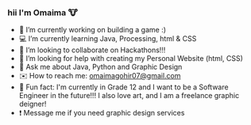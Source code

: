 ### hii I'm Omaima 🐮


- 👾 I’m currently working on building a game :)
- 💻 I’m currently learning Java, Processing, html & CSS
- 👥 I’m looking to collaborate on Hackathons!!!
- 🙏 I’m looking for help with creating my Personal Website (html, CSS)
- 💬 Ask me about Java, Python and Graphic Design
- ✉️ How to reach me: omaimagohir07@gmail.com
- 🎨 Fun fact: I'm currently in Grade 12 and I want to be a Software Engineer in the future!!! I also love art, and I am a freelance graphic deigner!  
- ❗ Message me if you need graphic design services
